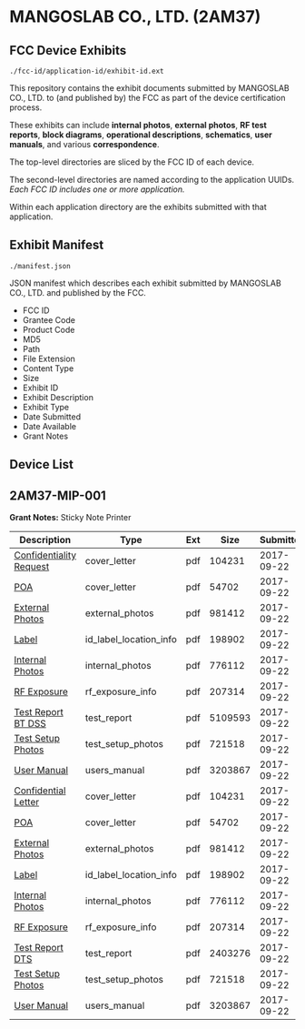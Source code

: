 # MANGOSLAB CO., LTD. (2AM37)
## FCC Device Exhibits

```
./fcc-id/application-id/exhibit-id.ext
```

This repository contains the exhibit documents submitted by MANGOSLAB CO., LTD. to (and published by) the FCC as part of the device certification process.

These exhibits can include **internal photos**, **external photos**, **RF test reports**, **block diagrams**, **operational descriptions**, **schematics**, **user manuals**, and various **correspondence**.

The top-level directories are sliced by the FCC ID of each device.

The second-level directories are named according to the application UUIDs. *Each FCC ID includes one or more application.*

Within each application directory are the exhibits submitted with that application. 

## Exhibit Manifest

```
./manifest.json
```

JSON manifest which describes each exhibit submitted by MANGOSLAB CO., LTD. and published by the FCC.

- FCC ID
- Grantee Code
- Product Code
- MD5
- Path
- File Extension
- Content Type
- Size
- Exhibit ID
- Exhibit Description
- Exhibit Type
- Date Submitted
- Date Available
- Grant Notes

## Device List
## 2AM37-MIP-001
**Grant Notes:** Sticky Note Printer

| Description | Type | Ext | Size | Submitted | Available |
| ----------- | ---- | --- | ---- | --------- | --------- |
| [Confidentiality Request](2AM37-MIP-001/c5122510fcedf8e841db4a5377ccda99/3575955.pdf) | cover_letter | pdf | 104231 | 2017-09-22 | 2017-09-22 |
| [POA](2AM37-MIP-001/c5122510fcedf8e841db4a5377ccda99/3575960.pdf) | cover_letter | pdf | 54702 | 2017-09-22 | 2017-09-22 |
| [External Photos](2AM37-MIP-001/c5122510fcedf8e841db4a5377ccda99/3575957.pdf) | external_photos | pdf | 981412 | 2017-09-22 | 2017-09-22 |
| [Label](2AM37-MIP-001/c5122510fcedf8e841db4a5377ccda99/3575959.pdf) | id_label_location_info | pdf | 198902 | 2017-09-22 | 2017-09-22 |
| [Internal Photos](2AM37-MIP-001/c5122510fcedf8e841db4a5377ccda99/3575958.pdf) | internal_photos | pdf | 776112 | 2017-09-22 | 2017-09-22 |
| [RF Exposure](2AM37-MIP-001/c5122510fcedf8e841db4a5377ccda99/3575961.pdf) | rf_exposure_info | pdf | 207314 | 2017-09-22 | 2017-09-22 |
| [Test Report BT DSS](2AM37-MIP-001/c5122510fcedf8e841db4a5377ccda99/3575983.pdf) | test_report | pdf | 5109593 | 2017-09-22 | 2017-09-22 |
| [Test Setup Photos](2AM37-MIP-001/c5122510fcedf8e841db4a5377ccda99/3575962.pdf) | test_setup_photos | pdf | 721518 | 2017-09-22 | 2017-09-22 |
| [User Manual](2AM37-MIP-001/c5122510fcedf8e841db4a5377ccda99/3575963.pdf) | users_manual | pdf | 3203867 | 2017-09-22 | 2017-09-22 |
| [Confidential Letter](2AM37-MIP-001/21eece249f6f7f6b5b1f9fc8bce65925/3575955.pdf) | cover_letter | pdf | 104231 | 2017-09-22 | 2017-09-22 |
| [POA](2AM37-MIP-001/21eece249f6f7f6b5b1f9fc8bce65925/3575960.pdf) | cover_letter | pdf | 54702 | 2017-09-22 | 2017-09-22 |
| [External Photos](2AM37-MIP-001/21eece249f6f7f6b5b1f9fc8bce65925/3575957.pdf) | external_photos | pdf | 981412 | 2017-09-22 | 2017-09-22 |
| [Label](2AM37-MIP-001/21eece249f6f7f6b5b1f9fc8bce65925/3575959.pdf) | id_label_location_info | pdf | 198902 | 2017-09-22 | 2017-09-22 |
| [Internal Photos](2AM37-MIP-001/21eece249f6f7f6b5b1f9fc8bce65925/3575958.pdf) | internal_photos | pdf | 776112 | 2017-09-22 | 2017-09-22 |
| [RF Exposure](2AM37-MIP-001/21eece249f6f7f6b5b1f9fc8bce65925/3575961.pdf) | rf_exposure_info | pdf | 207314 | 2017-09-22 | 2017-09-22 |
| [Test Report DTS](2AM37-MIP-001/21eece249f6f7f6b5b1f9fc8bce65925/3575956.pdf) | test_report | pdf | 2403276 | 2017-09-22 | 2017-09-22 |
| [Test Setup Photos](2AM37-MIP-001/21eece249f6f7f6b5b1f9fc8bce65925/3575962.pdf) | test_setup_photos | pdf | 721518 | 2017-09-22 | 2017-09-22 |
| [User Manual](2AM37-MIP-001/21eece249f6f7f6b5b1f9fc8bce65925/3575963.pdf) | users_manual | pdf | 3203867 | 2017-09-22 | 2017-09-22 |
